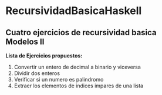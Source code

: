 # RecursividadBasicaHaskell
## Cuatro ejercicios de recursividad basica Modelos II

**Lista de Ejercicios propuestos:**

1. Convertir un entero de decimal a binario y viceversa 
2. Dividir dos enteros 
3. Verificar si un numero es palindromo
4. Extraer los elementos de indices impares de una lista
